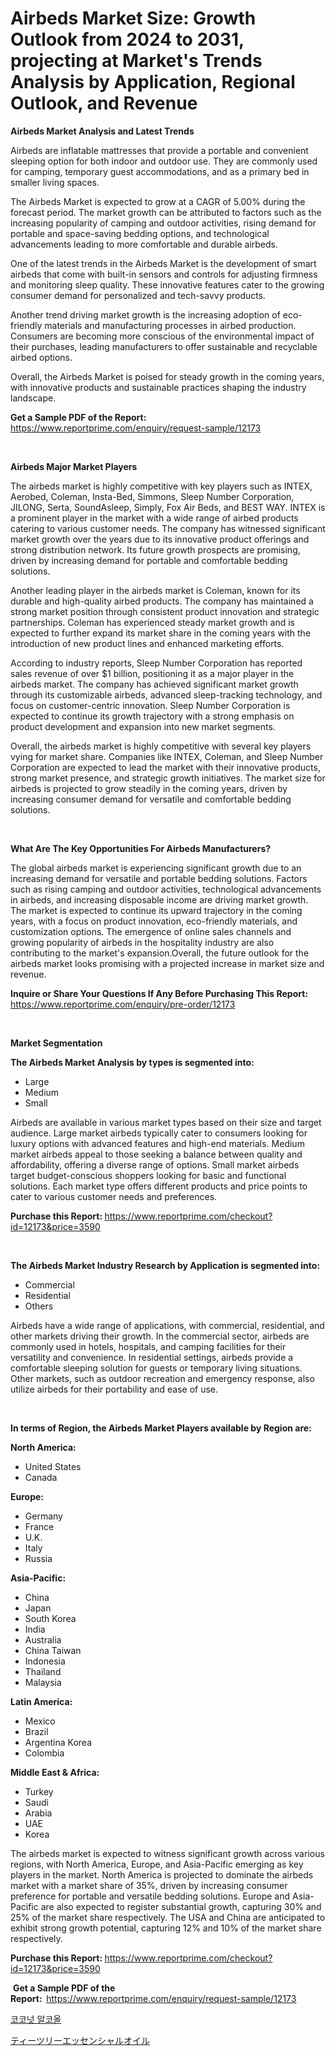 <p><h1>Airbeds Market Size: Growth Outlook from 2024 to 2031, projecting at Market's Trends Analysis by Application, Regional Outlook, and Revenue</h1></p><p><strong>Airbeds Market Analysis and Latest Trends</strong></p>
<p><p>Airbeds are inflatable mattresses that provide a portable and convenient sleeping option for both indoor and outdoor use. They are commonly used for camping, temporary guest accommodations, and as a primary bed in smaller living spaces. </p><p>The Airbeds Market is expected to grow at a CAGR of 5.00% during the forecast period. The market growth can be attributed to factors such as the increasing popularity of camping and outdoor activities, rising demand for portable and space-saving bedding options, and technological advancements leading to more comfortable and durable airbeds.</p><p>One of the latest trends in the Airbeds Market is the development of smart airbeds that come with built-in sensors and controls for adjusting firmness and monitoring sleep quality. These innovative features cater to the growing consumer demand for personalized and tech-savvy products.</p><p>Another trend driving market growth is the increasing adoption of eco-friendly materials and manufacturing processes in airbed production. Consumers are becoming more conscious of the environmental impact of their purchases, leading manufacturers to offer sustainable and recyclable airbed options.</p><p>Overall, the Airbeds Market is poised for steady growth in the coming years, with innovative products and sustainable practices shaping the industry landscape.</p></p>
<p><strong>Get a Sample PDF of the Report:&nbsp;</strong> <a href="https://www.reportprime.com/enquiry/request-sample/12173">https://www.reportprime.com/enquiry/request-sample/12173</a></p>
<p>&nbsp;</p>
<p><strong>Airbeds Major Market Players</strong></p>
<p><p>The airbeds market is highly competitive with key players such as INTEX, Aerobed, Coleman, Insta-Bed, Simmons, Sleep Number Corporation, JILONG, Serta, SoundAsleep, Simply, Fox Air Beds, and BEST WAY. INTEX is a prominent player in the market with a wide range of airbed products catering to various customer needs. The company has witnessed significant market growth over the years due to its innovative product offerings and strong distribution network. Its future growth prospects are promising, driven by increasing demand for portable and comfortable bedding solutions.</p><p>Another leading player in the airbeds market is Coleman, known for its durable and high-quality airbed products. The company has maintained a strong market position through consistent product innovation and strategic partnerships. Coleman has experienced steady market growth and is expected to further expand its market share in the coming years with the introduction of new product lines and enhanced marketing efforts.</p><p>According to industry reports, Sleep Number Corporation has reported sales revenue of over $1 billion, positioning it as a major player in the airbeds market. The company has achieved significant market growth through its customizable airbeds, advanced sleep-tracking technology, and focus on customer-centric innovation. Sleep Number Corporation is expected to continue its growth trajectory with a strong emphasis on product development and expansion into new market segments.</p><p>Overall, the airbeds market is highly competitive with several key players vying for market share. Companies like INTEX, Coleman, and Sleep Number Corporation are expected to lead the market with their innovative products, strong market presence, and strategic growth initiatives. The market size for airbeds is projected to grow steadily in the coming years, driven by increasing consumer demand for versatile and comfortable bedding solutions.</p></p>
<p>&nbsp;</p>
<p><strong>What Are The Key Opportunities For Airbeds Manufacturers?</strong></p>
<p><p>The global airbeds market is experiencing significant growth due to an increasing demand for versatile and portable bedding solutions. Factors such as rising camping and outdoor activities, technological advancements in airbeds, and increasing disposable income are driving market growth. The market is expected to continue its upward trajectory in the coming years, with a focus on product innovation, eco-friendly materials, and customization options. The emergence of online sales channels and growing popularity of airbeds in the hospitality industry are also contributing to the market's expansion.Overall, the future outlook for the airbeds market looks promising with a projected increase in market size and revenue.</p></p>
<p><strong>Inquire or Share Your Questions If Any Before Purchasing This Report:</strong> <a href="https://www.reportprime.com/enquiry/pre-order/12173">https://www.reportprime.com/enquiry/pre-order/12173</a></p>
<p>&nbsp;</p>
<p><strong>Market Segmentation</strong></p>
<p><strong>The Airbeds Market Analysis by types is segmented into:</strong></p>
<p><ul><li>Large</li><li>Medium</li><li>Small</li></ul></p>
<p><p>Airbeds are available in various market types based on their size and target audience. Large market airbeds typically cater to consumers looking for luxury options with advanced features and high-end materials. Medium market airbeds appeal to those seeking a balance between quality and affordability, offering a diverse range of options. Small market airbeds target budget-conscious shoppers looking for basic and functional solutions. Each market type offers different products and price points to cater to various customer needs and preferences.</p></p>
<p><strong>Purchase this Report:&nbsp;</strong><a href="https://www.reportprime.com/checkout?id=12173&price=3590">https://www.reportprime.com/checkout?id=12173&price=3590</a></p>
<p>&nbsp;</p>
<p><strong>The Airbeds Market Industry Research by Application is segmented into:</strong></p>
<p><ul><li>Commercial</li><li>Residential</li><li>Others</li></ul></p>
<p><p>Airbeds have a wide range of applications, with commercial, residential, and other markets driving their growth. In the commercial sector, airbeds are commonly used in hotels, hospitals, and camping facilities for their versatility and convenience. In residential settings, airbeds provide a comfortable sleeping solution for guests or temporary living situations. Other markets, such as outdoor recreation and emergency response, also utilize airbeds for their portability and ease of use.</p></p>
<p>&nbsp;</p>
<p><strong>In terms of Region, the Airbeds Market Players available by Region are:</strong></p>
<p>
    <p> <strong> North America: </strong>
        <ul>
            <li>United States</li>
            <li>Canada</li>
        </ul>
        </p> 
    <p> <strong> Europe: </strong>
        <ul>
            <li>Germany</li>
            <li>France</li>
            <li>U.K.</li>
            <li>Italy</li>
            <li>Russia</li>
        </ul>
        </p> 
    <p> <strong> Asia-Pacific: </strong>
        <ul>
            <li>China</li>
            <li>Japan</li>
            <li>South Korea</li>
            <li>India</li>
            <li>Australia</li>
            <li>China Taiwan</li>
            <li>Indonesia</li>
            <li>Thailand</li>
            <li>Malaysia</li>
        </ul>
        </p> 
    <p> <strong> Latin America: </strong>
        <ul>
            <li>Mexico</li>
            <li>Brazil</li>
            <li>Argentina Korea</li>
            <li>Colombia</li>
        </ul>
        </p> 
    <p> <strong> Middle East & Africa: </strong>
        <ul>
            <li>Turkey</li>
            <li>Saudi</li>
            <li>Arabia</li>
            <li>UAE</li>
            <li>Korea</li>
        </ul>
    </p>
    </p>
<p><p>The airbeds market is expected to witness significant growth across various regions, with North America, Europe, and Asia-Pacific emerging as key players in the market. North America is projected to dominate the airbeds market with a market share of 35%, driven by increasing consumer preference for portable and versatile bedding solutions. Europe and Asia-Pacific are also expected to register substantial growth, capturing 30% and 25% of the market share respectively. The USA and China are anticipated to exhibit strong growth potential, capturing 12% and 10% of the market share respectively.</p></p>
<p><strong>Purchase this Report: </strong><a href="https://www.reportprime.com/checkout?id=12173&price=3590">https://www.reportprime.com/checkout?id=12173&price=3590</a></p>
<p>&nbsp;<strong>Get a Sample PDF of the Report:&nbsp;&nbsp;</strong><a href="https://www.reportprime.com/enquiry/request-sample/12173">https://www.reportprime.com/enquiry/request-sample/12173</a></p>
<p><strong></strong></p>
<p><p><a href="https://medium.com/@bud567768/%EC%BD%94%EC%BD%94%EB%84%9B-%EC%A3%BC%EC%A0%95-%EC%8B%9C%EC%9E%A5-%EA%B7%9C%EB%AA%A8-%EB%B0%8F-%EC%8B%9C%EC%9E%A5-%EB%8F%99%ED%96%A5-%EC%82%B0%EC%97%85-%EC%A0%84%EB%B0%98%EC%A0%81%EC%9D%B8-%EA%B0%9C%EC%9A%94-2024%EB%85%84%EB%B6%80%ED%84%B0-2031%EB%85%84%EA%B9%8C%EC%A7%80-e16aa5b411c2">코코넛 알코올</a></p><p><a href="https://github.com/oqoeusbvpadwjs08/Market-Research-Report-List-1/blob/main/53513832669.md">ティーツリーエッセンシャルオイル</a></p></p>